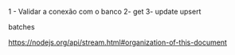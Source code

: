 1 - Validar a conexão com o banco
2- get
3- update upsert

batches

https://nodejs.org/api/stream.html#organization-of-this-document
